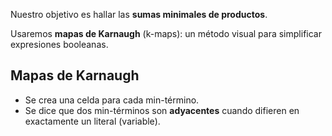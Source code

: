 Nuestro objetivo es hallar las **sumas minimales de productos**.

Usaremos **mapas de Karnaugh** (k-maps): un método visual para simplificar expresiones booleanas.

## Mapas de Karnaugh

- Se crea una celda para cada min-término.
- Se dice que dos min-términos son **adyacentes** cuando difieren en exactamente un literal (variable).
